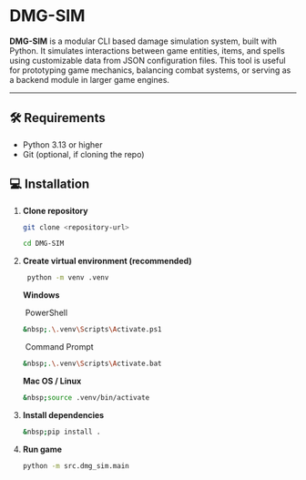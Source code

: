 # DMG-SIM
**DMG-SIM** is a modular CLI based damage simulation system, built with Python. 
It simulates interactions between game entities, items, and spells using customizable data from JSON configuration files. 
This tool is useful for prototyping game mechanics, balancing combat systems, or serving as a backend module in larger game engines.

---

## 🛠 Requirements
- Python 3.13 or higher
- Git (optional, if cloning the repo)

## 💻 Installation

1. **Clone repository**
   ```bash
   git clone <repository-url>
   ```
   ```bash
   cd DMG-SIM
   ```
2. **Create virtual environment (recommended)**
   ```bash
    python -m venv .venv
   ```
   **Windows**
   
   &nbsp;PowerShell
   ```bash
   &nbsp;.\.venv\Scripts\Activate.ps1
   ```
   &nbsp;Command Prompt
   ```bash
   &nbsp;.\.venv\Scripts\Activate.bat
   ```
   **Mac OS / Linux**
   ```bash
   &nbsp;source .venv/bin/activate
   ```
3. **Install dependencies**
   ```bash
   &nbsp;pip install .
   ```
4. **Run game**
   ```bash
   python -m src.dmg_sim.main
   ```